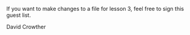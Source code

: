 If you want to make changes to a file for lesson 3, feel free to sign this guest list.

David Crowther